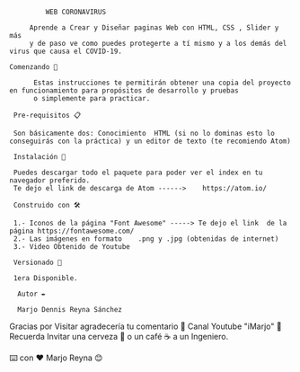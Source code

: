              WEB CORONAVIRUS

         Aprende a Crear y Diseñar paginas Web con HTML, CSS , Slider y más
         y de paso ve como puedes protegerte a tí mismo y a los demás del virus que causa el COVID-19.

    Comenzando 🚀

          Estas instrucciones te permitirán obtener una copia del proyecto en funcionamiento para propósitos de desarrollo y pruebas
          o simplemente para practicar.

     Pre-requisitos 📋

     Son básicamente dos: Conocimiento  HTML (si no lo dominas esto lo conseguirás con la práctica) y un editor de texto (te recomiendo Atom)

     Instalación 🔧

     Puedes descargar todo el paquete para poder ver el index en tu navegador preferido.
     Te dejo el link de descarga de Atom ------>    https://atom.io/

     Construido con 🛠️

     1.- Iconos de la página "Font Awesome" -----> Te dejo el link  de la página https://fontawesome.com/
     2.- Las imágenes en formato    .png y .jpg (obtenidas de internet)
     3.- Video Obtenido de Youtube

     Versionado 📌

     1era Disponible.

      Autor ✒️

      Marjo Dennis Reyna Sánchez

Gracias por Visitar agradecería tu comentario 🎁
Canal Youtube "iMarjo" 📢
Recuerda Invitar una cerveza 🍺 o un café ☕ a un Ingeniero.

⌨️ con ❤️ Marjo Reyna 😊
